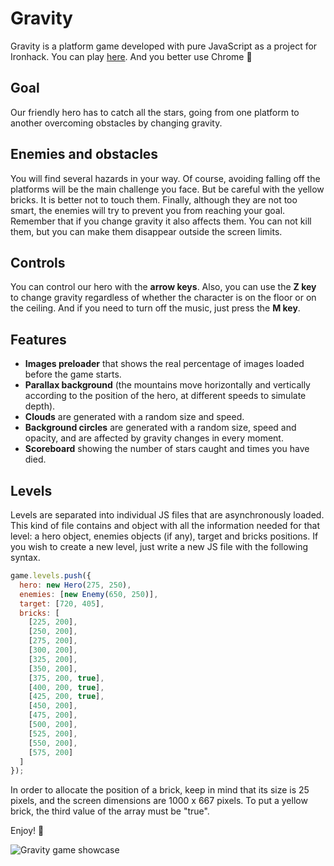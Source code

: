 # Gravity

Gravity is a platform game developed with pure JavaScript as a project for Ironhack. You can play [here](https://hernandezgonzalo.github.io/gravity/). And you better use Chrome 🤪

## Goal

Our friendly hero has to catch all the stars, going from one platform to another overcoming obstacles by changing gravity.

## Enemies and obstacles

You will find several hazards in your way. Of course, avoiding falling off the platforms will be the main challenge you face. But be careful with the yellow bricks. It is better not to touch them. Finally, although they are not too smart, the enemies will try to prevent you from reaching your goal. Remember that if you change gravity it also affects them. You can not kill them, but you can make them disappear outside the screen limits.

## Controls

You can control our hero with the **arrow keys**. Also, you can use the **Z key** to change gravity regardless of whether the character is on the floor or on the ceiling. And if you need to turn off the music, just press the **M key**.

## Features

- **Images preloader** that shows the real percentage of images loaded before the game starts.
- **Parallax background** (the mountains move horizontally and vertically according to the position of the hero, at different speeds to simulate depth).
- **Clouds** are generated with a random size and speed.
- **Background circles** are generated with a random size, speed and opacity, and are affected by gravity changes in every moment.
- **Scoreboard** showing the number of stars caught and times you have died.

## Levels

Levels are separated into individual JS files that are asynchronously loaded. This kind of file contains and object with all the information needed for that level: a hero object, enemies objects (if any), target and bricks positions. If you wish to create a new level, just write a new JS file with the following syntax.

```javascript
game.levels.push({
  hero: new Hero(275, 250),
  enemies: [new Enemy(650, 250)],
  target: [720, 405],
  bricks: [
    [225, 200],
    [250, 200],
    [275, 200],
    [300, 200],
    [325, 200],
    [350, 200],
    [375, 200, true],
    [400, 200, true],
    [425, 200, true],
    [450, 200],
    [475, 200],
    [500, 200],
    [525, 200],
    [550, 200],
    [575, 200]
  ]
});
```

In order to allocate the position of a brick, keep in mind that its size is 25 pixels, and the screen dimensions are 1000 x 667 pixels. To put a yellow brick, the third value of the array must be "true".

Enjoy! 👾

![Gravity game showcase](https://user-images.githubusercontent.com/54455748/71007489-60b17c00-20e7-11ea-9f73-0fbe2f7100c9.gif)
